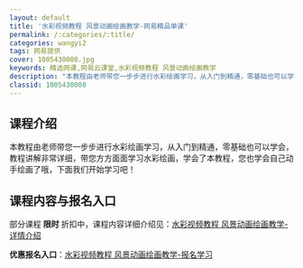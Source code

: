```yaml
---
layout: default
title: '水彩视频教程 风景动画绘画教学-网易精品单课'
permalink: /:categories/:title/
categories: wangyi2
tags: 网易提供
cover: 1005430008.jpg
keywords: 精选网课,网易云课堂,水彩视频教程 风景动画绘画教学
description: "本教程由老师带您一步步进行水彩绘画学习，从入门到精通，零基础也可以学会，教程讲解非常详细，带您方方面面学习水彩绘画，学会了本教程，您也学会自己动手绘画了哦，下面我们开始学习吧！水彩视频教程风"
classid: 1005430008
---
```


## 课程介绍

本教程由老师带您一步步进行水彩绘画学习，从入门到精通，零基础也可以学会，教程讲解非常详细，带您方方面面学习水彩绘画，学会了本教程，您也学会自己动手绘画了哦，下面我们开始学习吧！

## 课程内容与报名入口

部分课程 **限时** 折扣中，课程内容详细介绍见：[水彩视频教程 风景动画绘画教学-详情介绍](https://study.163.com/course/introduction/1005430008.htm?share=1&shareId=1025206652&utm_campaign=share&utm_medium=iphoneShare&utm_source=&utm_u=1025206652)

**优惠报名入口**：[水彩视频教程 风景动画绘画教学-报名学习](https://study.163.com/course/introduction/1005430008.htm?share=1&shareId=1025206652&utm_campaign=share&utm_medium=iphoneShare&utm_source=&utm_u=1025206652)

